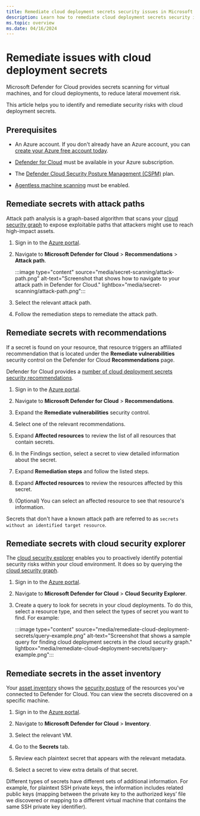 ```yaml
---
title: Remediate cloud deployment secrets security issues in Microsoft Defender for Cloud
description: Learn how to remediate cloud deployment secrets security issues in Microsoft Defender for Cloud.
ms.topic: overview
ms.date: 04/16/2024
---
```



# Remediate issues with cloud deployment secrets

Microsoft Defender for Cloud provides secrets scanning for virtual machines, and for cloud deployments, to reduce lateral movement risk.

This article helps you to identify and remediate security risks with cloud deployment secrets.

## Prerequisites

- An Azure account. If you don't already have an Azure account, you can [create your Azure free account today](https://azure.microsoft.com/free/).

- [Defender for Cloud](get-started.md) must be available in your Azure subscription.
- The [Defender Cloud Security Posture Management (CSPM)](concept-cloud-security-posture-management.md) plan.
- [Agentless machine scanning](concept-agentless-data-collection.md) must be enabled.

## Remediate secrets with attack paths

Attack path analysis is a graph-based algorithm that scans your [cloud security graph](concept-attack-path.md#what-is-cloud-security-graph) to expose exploitable paths that attackers might use to reach high-impact assets.

1. Sign in to the [Azure portal](https://portal.azure.com).

1. Navigate to **Microsoft Defender for Cloud** > **Recommendations** > **Attack path**.

    :::image type="content" source="media/secret-scanning/attack-path.png" alt-text="Screenshot that shows how to navigate to your attack path in Defender for Cloud." lightbox="media/secret-scanning/attack-path.png":::

1. Select the relevant attack path.

1. Follow the remediation steps to remediate the attack path.

## Remediate secrets with recommendations

If a secret is found on your resource, that resource triggers an affiliated recommendation that is located under the **Remediate vulnerabilities** security control on the Defender for Cloud **Recommendations** page.

Defender for Cloud provides a [number of cloud deployment secrets security recommendations](secrets-scanning-cloud-deployment.md#security-recommendations).

1. Sign in to the [Azure portal](https://portal.azure.com).

1. Navigate to **Microsoft Defender for Cloud** > **Recommendations**.

1. Expand the **Remediate vulnerabilities** security control.

1. Select one of the relevant recommendations.

1. Expand **Affected resources** to review the list of all resources that contain secrets.

1. In the Findings section, select a secret to view detailed information about the secret.

1. Expand **Remediation steps** and follow the listed steps.

1. Expand **Affected resources** to review the resources affected by this secret.

1. (Optional) You can select an affected resource to see that resource's information.

Secrets that don't have a known attack path are referred to as `secrets without an identified target resource`.

## Remediate secrets with cloud security explorer

The [cloud security explorer](concept-attack-path.md#what-is-cloud-security-explorer) enables you to proactively identify potential security risks within your cloud environment. It does so by querying the [cloud security graph](concept-attack-path.md#what-is-cloud-security-graph).

1. Sign in to the [Azure portal](https://portal.azure.com).

1. Navigate to **Microsoft Defender for Cloud** > **Cloud Security Explorer**.

1. Create a query to look for secrets in your cloud deployments. To do this, select a resource type, and then select the types of secret you want to find. For example:

    :::image type="content" source="media/remediate-cloud-deployment-secrets/query-example.png" alt-text="Screenshot that shows a sample query for finding cloud deployment secrets in the cloud security graph." lightbox="media/remediate-cloud-deployment-secrets/query-example.png":::

## Remediate secrets in the asset inventory

Your [asset inventory](asset-inventory.md) shows the [security posture](concept-cloud-security-posture-management.md) of the resources you've connected to Defender for Cloud. You can view the secrets discovered on a specific machine.

1. Sign in to the [Azure portal](https://portal.azure.com).

1. Navigate to **Microsoft Defender for Cloud** > **Inventory**.

1. Select the relevant VM.

1. Go to the **Secrets** tab.

1. Review each plaintext secret that appears with the relevant metadata.

1. Select a secret to view extra details of that secret.

Different types of secrets have different sets of additional information. For example, for plaintext SSH private keys, the information includes related public keys (mapping between the private key to the authorized keys’ file we discovered or mapping to a different virtual machine that contains the same SSH private key identifier).
